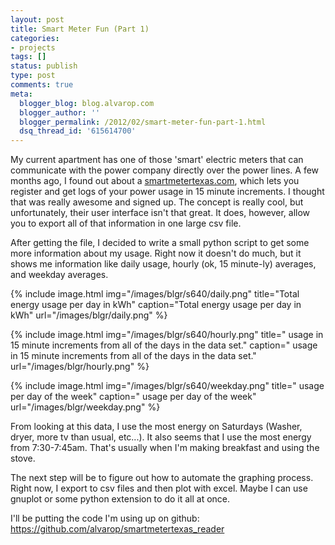 ```yaml
---
layout: post
title: Smart Meter Fun (Part 1)
categories:
- projects
tags: []
status: publish
type: post
comments: true
meta:
  blogger_blog: blog.alvarop.com
  blogger_author: ''
  blogger_permalink: /2012/02/smart-meter-fun-part-1.html
  dsq_thread_id: '615614700'
---
```

My current apartment has one of those 'smart' electric meters that can communicate with the power company directly over the power lines. A few months ago, I found out about a <a href="http://www.smartmetertexas.com/" target="_blank">smartmetertexas.com</a>, which lets you register and get logs of your power usage in 15 minute increments. I thought that was really awesome and signed up. The concept is really cool, but unfortunately, their user interface isn't that great. It does, however, allow you to export all of that information in one large csv file.

After getting the file, I decided to write a small python script to get some more information about my usage. Right now it doesn't do much, but it shows me information like daily usage, hourly (ok, 15 minute-ly) averages, and weekday averages.

{% include image.html
            img="/images/blgr/s640/daily.png"
            title="Total energy usage per day in kWh"
            caption="Total energy usage per day in kWh"
            url="/images/blgr/daily.png" %}

{% include image.html
            img="/images/blgr/s640/hourly.png"
            title=" usage in 15 minute increments from all of the days in the data set."
            caption=" usage in 15 minute increments from all of the days in the data set."
            url="/images/blgr/hourly.png" %}

{% include image.html
            img="/images/blgr/s640/weekday.png"
            title=" usage per day of the week"
            caption=" usage per day of the week"
            url="/images/blgr/weekday.png" %}

From looking at this data, I use the most energy on Saturdays (Washer, dryer, more tv than usual, etc...). It also seems that I use the most energy from 7:30-7:45am. That's usually when I'm making breakfast and using the stove.

The next step will be to figure out how to automate the graphing process. Right now, I export to csv files and then plot with excel. Maybe I can use gnuplot or some python extension to do it all at once.

I'll be putting the code I'm using up on github: <a href="https://github.com/alvarop/smartmetertexas_reader" target="_blank">https://github.com/alvarop/smartmetertexas_reader</a>


